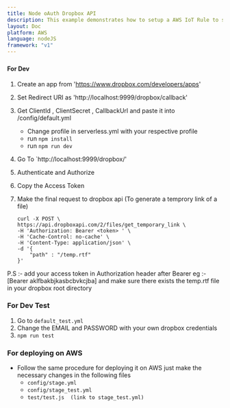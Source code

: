 ```yaml
---
title: Node oAuth Dropbox API
description: This example demonstrates how to setup a AWS IoT Rule to send events to a Lambda function.
layout: Doc
platform: AWS
language: nodeJS
framework: "v1"
---
```


### 

#### For Dev 
1. Create an app from 'https://www.dropbox.com/developers/apps'
2. Set Redirect URI as 'http://localhost:9999/dropbox/callback'
3. Get ClientId , ClientSecret ,  CallbackUrl and paste it into /config/default.yml
    - Change profile in serverless.yml with your respective profile 
    - run `npm install`
    - run `npm run dev`
4. Go To  `http://localhost:9999/dropbox/'
5. Authenticate and Authorize
6. Copy the Access Token
7. Make the final request to dropbox api (To generate a temprory link of a file)

    ```
    curl -X POST \
    https://api.dropboxapi.com/2/files/get_temporary_link \
    -H 'Authorization: Bearer <token> ' \
    -H 'Cache-Control: no-cache' \
    -H 'Content-Type: application/json' \
    -d '{
        "path" : "/temp.rtf" 
    }'

P.S :-  add your access token in Authorization header after Bearer eg :- [Bearer aklfbakbjkasbcbvkcjba] and make sure there exists the temp.rtf file in your dropbox root directory

### For Dev Test 

1. Go to `default_test.yml`
2. Change the EMAIL and PASSWORD with your own dropbox credentials 
3. `npm run test` 


### For deploying on AWS
-  Follow the same procedure for deploying it on AWS just make the necessary changes in the following files
    - `config/stage.yml`
    - `config/stage_test.yml`
    - `test/test.js  (link to stage_test.yml)`